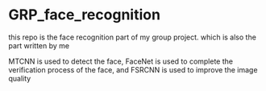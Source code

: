 # GRP_face_recognition
this repo is the face recognition part of my group project. which is also the part written by me

MTCNN is used to detect the face, FaceNet is used to complete the verification process of the face, and FSRCNN is used to improve the image quality
